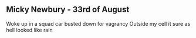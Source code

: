 ## Micky Newbury - 33rd of August
Woke up in a squad car busted down for vagrancy
Outside my cell it sure as hell looked like rain